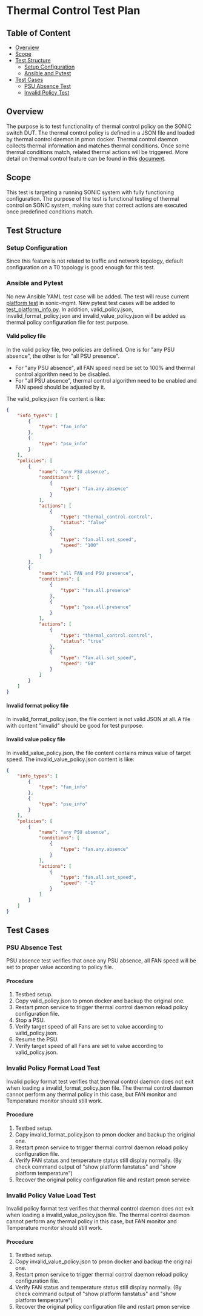 # Thermal Control Test Plan

## Table of Content

- [Overview](#overview)
- [Scope](#scope)
- [Test Structure](#test-structure)
  - [Setup Configuration](#setup-configuration)
  - [Ansible and Pytest](#ansible-and-pytest)
- [Test Cases](#test-cases)
  - [PSU Absence Test](#psu-absence-test)
  - [Invalid Policy Test](#invalid-policy-test)


## Overview

The purpose is to test functionality of thermal control policy on the SONIC switch DUT. The thermal control policy is defined in a JSON file and loaded by thermal control daemon in pmon docker. Thermal control daemon collects thermal information and matches thermal conditions. Once some thermal conditions match, related thermal actions will be triggered. More detail on thermal control feature can be found in this [document](https://github.com/keboliu/SONiC/blob/thermal_control_design/thermal-control-design.md).

## Scope

This test is targeting a running SONIC system with fully functioning configuration. The purpose of the test is functional testing of thermal control on SONIC system, making sure that correct actions are executed once predefined conditions match.

## Test Structure

### Setup Configuration

Since this feature is not related to traffic and network topology, default configuration on a T0 topology is good enough for this test.

### Ansible and Pytest

No new Ansible YAML test case will be added. The test will reuse current [platform test](https://github.com/Azure/sonic-mgmt/tree/master/tests/platform) in sonic-mgmt. New pytest test cases will be added to [test_platform_info.py](https://github.com/Azure/sonic-mgmt/blob/master/tests/platform/test_platform_info.py). In addition, valid_policy.json,  invalid_format_policy.json and invalid_value_policy.json will be added as thermal policy configuration file for test purpose.

#### Valid policy file

In the valid policy file, two policies are defined. One is for "any PSU absence", the other is for "all PSU presence".

- For "any PSU absence", all FAN speed need be set to 100% and thermal control algorithm need to be disabled.
- For "all PSU absence", thermal control algorithm need to be enabled and FAN speed should be adjusted by it.

The valid_policy.json file content is like:

```json
{
    "info_types": [
        {
            "type": "fan_info"
        },
        {
            "type": "psu_info"
        }
    ],
    "policies": [
        {
            "name": "any PSU absence",
            "conditions": [
                {
                    "type": "fan.any.absence"
                }
            ],
            "actions": [
                {
                    "type": "thermal_control.control",
                    "status": "false"
                },
                {
                    "type": "fan.all.set_speed",
                    "speed": "100"
                }
            ]
        },
        {
            "name": "all FAN and PSU presence",
            "conditions": [
                {
                    "type": "fan.all.presence"
                },
                {
                    "type": "psu.all.presence"
                }
            ],
            "actions": [
                {
                    "type": "thermal_control.control",
                    "status": "true"
                },
                {
                    "type": "fan.all.set_speed",
                    "speed": "60"
                }
            ]
        }
    ]
}
```

#### Invalid format policy file

In invalid_format_policy.json, the file content is not valid JSON at all. A file with content "invalid" should be good for test purpose.

#### Invalid value policy file

In invalid_value_policy.json, the file content contains minus value of target speed. The invalid_value_policy.json content is like:

```json
{
    "info_types": [
        {
            "type": "fan_info"
        },
        {
            "type": "psu_info"
        }
    ],
    "policies": [
        {
            "name": "any PSU absence",
            "conditions": [
                {
                    "type": "fan.any.absence"
                }
            ],
            "actions": [
                {
                    "type": "fan.all.set_speed",
                    "speed": "-1"
                }
            ]
        }
    ]
}
```

## Test Cases

### PSU Absence Test

PSU absence test verifies that once any PSU absence, all FAN speed will be set to proper value according to policy file.

#### Procedure

1. Testbed setup.
2. Copy valid_policy.json to pmon docker and backup the original one.
3. Restart pmon service to trigger thermal control daemon reload policy configuration file.
4. Stop a PSU.
5. Verify target speed of all Fans are set to value according to valid_policy.json.
6. Resume the PSU.
7. Verify target speed of all Fans are set to value according to valid_policy.json.

### Invalid Policy Format Load Test

Invalid policy format test verifies that thermal control daemon does not exit when loading a invalid_format_policy.json file. The thermal control daemon cannot perform any thermal policy in this case, but FAN monitor and Temperature monitor should still work.

#### Procedure

1. Testbed setup.
2. Copy invalid_format_policy.json to pmon docker and backup the original one.
3. Restart pmon service to trigger thermal control daemon reload policy configuration file.
4. Verify FAN status and temperature status still display normally. (By check command output of "show platform fanstatus" and "show platform temperature")
5. Recover the original policy configuration file and restart pmon service

### Invalid Policy Value Load Test

Invalid policy format test verifies that thermal control daemon does not exit when loading a invalid_value_policy.json file. The thermal control daemon cannot perform any thermal policy in this case, but FAN monitor and Temperature monitor should still work.

#### Procedure

1. Testbed setup.
2. Copy invalid_value_policy.json to pmon docker and backup the original one.
3. Restart pmon service to trigger thermal control daemon reload policy configuration file.
4. Verify FAN status and temperature status still display normally. (By check command output of "show platform fanstatus" and "show platform temperature")
5. Recover the original policy configuration file and restart pmon service
